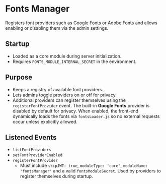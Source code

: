 # Fonts Manager

Registers font providers such as Google Fonts or Adobe Fonts and allows enabling
or disabling them via the admin settings.

## Startup
- Loaded as a core module during server initialization.
- Requires `FONTS_MODULE_INTERNAL_SECRET` in the environment.

## Purpose
- Keeps a registry of available font providers.
- Lets admins toggle providers on or off for privacy.
- Additional providers can register themselves using the
  `registerFontProvider` event. The built-in **Google Fonts** provider is
  disabled by default for privacy. When enabled, the front-end dynamically loads
  the fonts via `fontsLoader.js` so no external requests occur unless
  explicitly allowed.

## Listened Events
- `listFontProviders`
- `setFontProviderEnabled`
- `registerFontProvider`
  - Must include `skipJWT: true`, `moduleType: 'core'`, `moduleName: 'fontsManager'` and a valid
    `fontsModuleSecret`. Used by providers to register themselves during startup.
